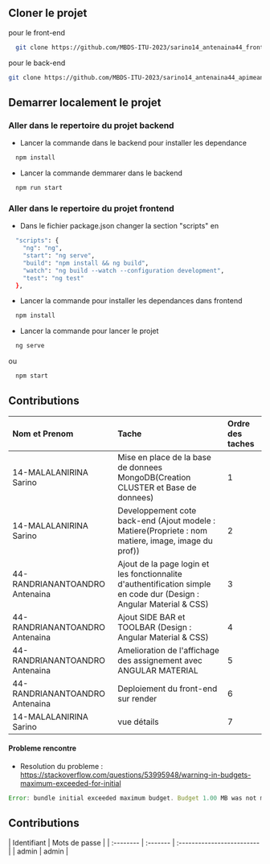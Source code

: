 ## Cloner le projet 

pour le front-end

```bash
  git clone https://github.com/MBDS-ITU-2023/sarino14_antenaina44_frontmean_mbds_mada.git
```

pour le back-end

```bash
git clone https://github.com/MBDS-ITU-2023/sarino14_antenaina44_apimean_mbds_mada.git
```
## Demarrer localement le projet

### Aller dans le repertoire du projet backend

- Lancer la commande dans le backend pour installer les dependance

```bash
  npm install
```

- Lancer la commande demmarer dans le backend 

```bash
  npm run start
```

### Aller dans le repertoire du projet frontend

- Dans le fichier package.json changer la section "scripts" en 

```bash
  "scripts": {
    "ng": "ng",
    "start": "ng serve",
    "build": "npm install && ng build",
    "watch": "ng build --watch --configuration development",
    "test": "ng test"
  },
```

- Lancer la commande pour installer les dependances dans frontend 

```bash
  npm install
```
- Lancer la commande pour lancer le projet  

```bash
  ng serve
```
ou 
```bash
  npm start
```


## Contributions

| Nom et Prenom | Tache     | Ordre des taches                |
| :-------- | :------- | :------------------------- |
| 14-MALALANIRINA Sarino | Mise en place de la base de donnees MongoDB(Creation CLUSTER et Base de donnees) | 1 |
| 14-MALALANIRINA Sarino | Developpement cote back-end (Ajout modele : Matiere(Propriete : nom matiere, image, image du prof))| 2 |
| 44-RANDRIANANTOANDRO Antenaina | Ajout de la page login et les fonctionnalite d'authentification simple en code dur (Design : Angular Material & CSS)| 3 |
| 44-RANDRIANANTOANDRO Antenaina | Ajout SIDE BAR et TOOLBAR (Design : Angular Material & CSS)| 4 |
| 44-RANDRIANANTOANDRO Antenaina | Amelioration de l'affichage des assignement avec ANGULAR MATERIAL | 5 |
| 44-RANDRIANANTOANDRO Antenaina | Deploiement du front-end sur render | 6 |
| 14-MALALANIRINA Sarino | vue détails  | 7 |






#### Probleme rencontre

- Resolution du probleme : https://stackoverflow.com/questions/53995948/warning-in-budgets-maximum-exceeded-for-initial
```javascript
Error: bundle initial exceeded maximum budget. Budget 1.00 MB was not met by 48.01 kB with a total of 1.05 MB.
```


## Contributions

| Identifiant | Mots de passe     |
| :-------- | :------- | :------------------------- |
| admin | admin |
